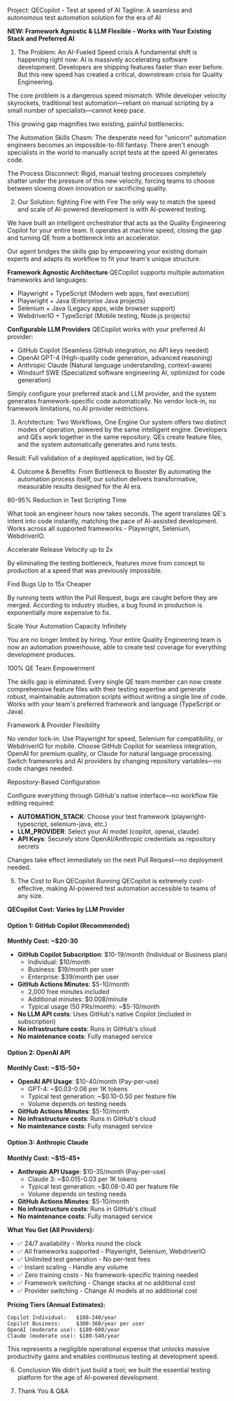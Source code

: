 Project: QECopilot - Test at speed of AI
Tagline: A seamless and autonomous test automation solution for the era of AI

**NEW: Framework Agnostic & LLM Flexible - Works with Your Existing Stack and Preferred AI**

1. The Problem: An AI-Fueled Speed crisis
A fundamental shift is happening right now: AI is massively accelerating software development. Developers are shipping features faster than ever before. But this new speed has created a critical, downstream crisis for Quality Engineering.

The core problem is a dangerous speed mismatch. While developer velocity skyrockets, traditional test automation—reliant on manual scripting by a small number of specialists—cannot keep pace.

This growing gap magnifies two existing, painful bottlenecks:

The Automation Skills Chasm: The desperate need for "unicorn" automation engineers becomes an impossible-to-fill fantasy. There aren't enough specialists in the world to manually script tests at the speed AI generates code.

The Process Disconnect: Rigid, manual testing processes completely shatter under the pressure of this new velocity, forcing teams to choose between slowing down innovation or sacrificing quality.

2. Our Solution: fighting Fire with Fire
The only way to match the speed and scale of AI-powered development is with AI-powered testing.

We have built an intelligent orchestrator that acts as the Quality Engineering Copilot for your entire team. It operates at machine speed, closing the gap and turning QE from a bottleneck into an accelerator.

Our agent bridges the skills gap by empowering your existing domain experts and adapts its workflow to fit your team's unique structure.

**Framework Agnostic Architecture**
QECopilot supports multiple automation frameworks and languages:
-  Playwright + TypeScript (Modern web apps, fast execution)
-  Playwright + Java (Enterprise Java projects)
-  Selenium + Java (Legacy apps, wide browser support)
-  WebdriverIO + TypeScript (Mobile testing, Node.js projects)

**Configurable LLM Providers**
QECopilot works with your preferred AI provider:
-  GitHub Copilot (Seamless GitHub integration, no API keys needed)
-  OpenAI GPT-4 (High-quality code generation, advanced reasoning)
-  Anthropic Claude (Natural language understanding, context-aware)
-  Windsurf SWE (Specialized software engineering AI, optimized for code generation)

Simply configure your preferred stack and LLM provider, and the system generates framework-specific code automatically. No vendor lock-in, no framework limitations, no AI provider restrictions.

3. Architecture: Two Workflows, One Engine
Our system offers two distinct modes of operation, powered by the same intelligent engine.
Developers and QEs work together in the same repository. QEs create feature files, and the system automatically generates and runs tests.

Result: Full validation of a deployed application, led by QE.

4. Outcome & Benefits: From Bottleneck to Booster
By automating the automation process itself, our solution delivers transformative, measurable results designed for the AI era.

 80-95% Reduction in Test Scripting Time

What took an engineer hours now takes seconds. The agent translates QE's intent into code instantly, matching the pace of AI-assisted development. Works across all supported frameworks - Playwright, Selenium, WebdriverIO.

 Accelerate Release Velocity up to 2x

By eliminating the testing bottleneck, features move from concept to production at a speed that was previously impossible.

 Find Bugs Up to 15x Cheaper

By running tests within the Pull Request, bugs are caught before they are merged. According to industry studies, a bug found in production is exponentially more expensive to fix.

 Scale Your Automation Capacity Infinitely

You are no longer limited by hiring. Your entire Quality Engineering team is now an automation powerhouse, able to create test coverage for everything development produces.

 100% QE Team Empowerment

The skills gap is eliminated. Every single QE team member can now create comprehensive feature files with their testing expertise and generate robust, maintainable automation scripts without writing a single line of code. Works with your team's preferred framework and language (TypeScript or Java).

 Framework & Provider Flexibility

No vendor lock-in. Use Playwright for speed, Selenium for compatibility, or WebdriverIO for mobile. Choose GitHub Copilot for seamless integration, OpenAI for premium quality, or Claude for natural language processing. Switch frameworks and AI providers by changing repository variables—no code changes needed.

 Repository-Based Configuration

Configure everything through GitHub's native interface—no workflow file editing required:
- **AUTOMATION_STACK**: Choose your test framework (playwright-typescript, selenium-java, etc.)
- **LLM_PROVIDER**: Select your AI model (copilot, openai, claude)
- **API Keys**: Securely store OpenAI/Anthropic credentials as repository secrets

Changes take effect immediately on the next Pull Request—no deployment needed.

5. The Cost to Run QECopilot
Running QECopilot is extremely cost-effective, making AI-powered test automation accessible to teams of any size.

**QECopilot Cost: Varies by LLM Provider**

#### Option 1: GitHub Copilot (Recommended)
**Monthly Cost: ~$20-30**
- **GitHub Copilot Subscription**: $10-19/month (Individual or Business plan)
  - Individual: $10/month
  - Business: $19/month per user
  - Enterprise: $39/month per user
- **GitHub Actions Minutes**: $5-10/month
  - 2,000 free minutes included
  - Additional minutes: $0.008/minute
  - Typical usage (50 PRs/month): ~$5-10/month
- **No LLM API costs**: Uses GitHub's native Copilot (included in subscription)
- **No infrastructure costs**: Runs in GitHub's cloud
- **No maintenance costs**: Fully managed service

#### Option 2: OpenAI API
**Monthly Cost: ~$15-50+**
- **OpenAI API Usage**: $10-40/month (Pay-per-use)
  - GPT-4: ~$0.03-0.06 per 1K tokens
  - Typical test generation: ~$0.10-0.50 per feature file
  - Volume depends on testing needs
- **GitHub Actions Minutes**: $5-10/month
- **No infrastructure costs**: Runs in GitHub's cloud
- **No maintenance costs**: Fully managed service

#### Option 3: Anthropic Claude
**Monthly Cost: ~$15-45+**
- **Anthropic API Usage**: $10-35/month (Pay-per-use)
  - Claude 3: ~$0.015-0.03 per 1K tokens
  - Typical test generation: ~$0.08-0.40 per feature file
  - Volume depends on testing needs
- **GitHub Actions Minutes**: $5-10/month
- **No infrastructure costs**: Runs in GitHub's cloud
- **No maintenance costs**: Fully managed service

**What You Get (All Providers):**
- ✅ 24/7 availability - Works round the clock
- ✅ All frameworks supported - Playwright, Selenium, WebdriverIO
- ✅ Unlimited test generation - No per-test fees
- ✅ Instant scaling - Handle any volume
- ✅ Zero training costs - No framework-specific training needed
- ✅ Framework switching - Change stacks at no additional cost
- ✅ Provider switching - Change AI models at no additional cost

**Pricing Tiers (Annual Estimates):**
```
Copilot Individual:   $180-240/year
Copilot Business:     $300-360/year per user
OpenAI (moderate use): $180-600/year
Claude (moderate use): $180-540/year
```

This represents a negligible operational expense that unlocks massive productivity gains and enables continuous testing at development speed.

6. Conclusion
We didn't just build a tool; we built the essential testing platform for the age of AI-powered development.

7. Thank You & Q&A
